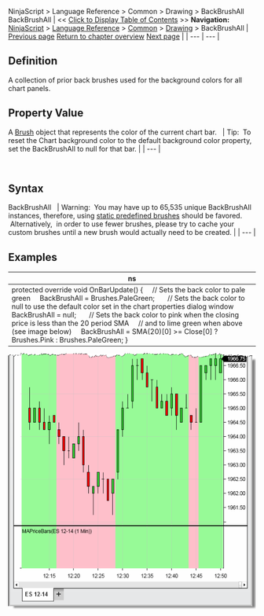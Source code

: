 ﻿
NinjaScript \> Language Reference \> Common \> Drawing \> BackBrushAll
BackBrushAll
| \<\< [Click to Display Table of Contents](backbrushall.md) \>\> **Navigation:**     [NinjaScript](ninjascript.md) \> [Language Reference](language_reference_wip.md) \> [Common](common.md) \> [Drawing](drawing.md) \> BackBrushAll | [Previous page](backbrush.md) [Return to chapter overview](drawing.md) [Next page](backbrushes.md) |
| --- | --- |
## Definition
A collection of prior back brushes used for the background colors for all chart panels.
 
## Property Value
A [Brush](http://msdn.microsoft.com/en-us/library/system.windows.media.brush(v=vs.110).aspx) object that represents the color of the current chart bar.
 
| Tip:  To reset the Chart background color to the default background color property, set the BackBrushAll to null for that bar. |
| --- |

 
## Syntax
BackBrushAll
 
| Warning:  You may have up to 65,535 unique BackBrushAll instances, therefore, using [static predefined brushes](working_with_brushes.md) should be favored.  Alternatively,  in order to use fewer brushes, please try to cache your custom brushes until a new brush would actually need to be created. |
| --- |

## 
## 
## Examples
| ns |
| --- |
| protected override void OnBarUpdate() {      // Sets the back color to pale green      BackBrushAll \= Brushes.PaleGreen;        // Sets the back color to null to use the default color set in the chart properties dialog window      BackBrushAll \= null;        // Sets the back color to pink when the closing price is less than the 20 period SMA      // and to lime green when above (see image below)      BackBrushAll \= SMA(20)\[0] \>\= Close\[0] ? Brushes.Pink : Brushes.PaleGreen; } |

![MAPriceBars2](mapricebars2.png)
